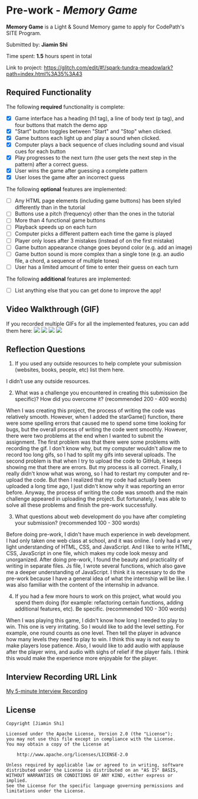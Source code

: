 # Pre-work - *Memory Game*

**Memory Game** is a Light & Sound Memory game to apply for CodePath's SITE Program. 

Submitted by: **Jiamin Shi**

Time spent: **1.5** hours spent in total

Link to project: https://glitch.com/edit/#!/spark-tundra-meadowlark?path=index.html%3A35%3A43


## Required Functionality

The following **required** functionality is complete:

* [x] Game interface has a heading (h1 tag), a line of body text (p tag), and four buttons that match the demo app
* [x] "Start" button toggles between "Start" and "Stop" when clicked. 
* [x] Game buttons each light up and play a sound when clicked. 
* [x] Computer plays a back sequence of clues including sound and visual cues for each button
* [x] Play progresses to the next turn (the user gets the next step in the pattern) after a correct guess. 
* [x] User wins the game after guessing a complete pattern
* [x] User loses the game after an incorrect guess

The following **optional** features are implemented:

* [ ] Any HTML page elements (including game buttons) has been styled differently than in the tutorial
* [ ] Buttons use a pitch (frequency) other than the ones in the tutorial
* [ ] More than 4 functional game buttons
* [ ] Playback speeds up on each turn
* [ ] Computer picks a different pattern each time the game is played
* [ ] Player only loses after 3 mistakes (instead of on the first mistake)
* [ ] Game button appearance change goes beyond color (e.g. add an image)
* [ ] Game button sound is more complex than a single tone (e.g. an audio file, a chord, a sequence of multiple tones)
* [ ] User has a limited amount of time to enter their guess on each turn

The following **additional** features are implemented:

- [ ] List anything else that you can get done to improve the app!

## Video Walkthrough (GIF)


If you recorded multiple GIFs for all the implemented features, you can add them here:
![](http://g.recordit.co/dGgyYLwqkD.gif)
![](http://g.recordit.co/x7N2rEfyvm.gif)
![](gif3-link-here)
![](gif4-link-here)

## Reflection Questions
1. If you used any outside resources to help complete your submission (websites, books, people, etc) list them here. 

I didn’t use any outside resources.

2. What was a challenge you encountered in creating this submission (be specific)? How did you overcome it? (recommended 200 - 400 words) 

When I was creating this project, the process of writing the code was relatively smooth. However, when I added the starGame() function, there were some spelling errors that caused me to spend some time looking for bugs, but the overall process of writing the code went smoothly. However, there were two problems at the end when I wanted to submit the assignment. The first problem was that there were some problems with recording the gif. I don't know why, but my computer wouldn't allow me to record too long gifs, so I had to split my gifs into several uploads. The second problem is that when I try to upload the code to GitHub, it keeps showing me that there are errors. But my process is all correct. Finally, I really didn't know what was wrong, so I had to restart my computer and re-upload the code. But then I realized that my code had actually been uploaded a long time ago, I just didn't know why it was reporting an error before. Anyway, the process of writing the code was smooth and the main challenge appeared in uploading the project. But fortunately, I was able to solve all these problems and finish the pre-work successfully.

3. What questions about web development do you have after completing your submission? (recommended 100 - 300 words) 

Before doing pre-work, I didn't have much experience in web development. I had only taken one web class at school, and it was online. I only had a very light understanding of HTML, CSS, and JavaScript. And I like to write HTML, CSS, JavaScript in one file, which makes my code look messy and unorganized. After doing pre-work, I found the beauty and practicality of writing in separate files. Js file, I wrote several functions, which also gave me a deeper understanding of JavaScript. I think it is necessary to do the pre-work because I have a general idea of what the internship will be like. I was also familiar with the content of the internship in advance.

4. If you had a few more hours to work on this project, what would you spend them doing (for example: refactoring certain functions, adding additional features, etc). Be specific. (recommended 100 - 300 words) 

When I was playing this game, I didn't know how long I needed to play to win. This one is very irritating. So I would like to add the level setting. For example, one round counts as one level. Then tell the player in advance how many levels they need to play to win. I think this way is not easy to make players lose patience. Also, I would like to add audio with applause after the player wins, and audio with sighs of relief if the player fails. I think this would make the experience more enjoyable for the player.


## Interview Recording URL Link

[My 5-minute Interview Recording](https://youtu.be/lv5QofgrSak)



## License

    Copyright [Jiamin Shi]

    Licensed under the Apache License, Version 2.0 (the "License");
    you may not use this file except in compliance with the License.
    You may obtain a copy of the License at

        http://www.apache.org/licenses/LICENSE-2.0

    Unless required by applicable law or agreed to in writing, software
    distributed under the License is distributed on an "AS IS" BASIS,
    WITHOUT WARRANTIES OR CONDITIONS OF ANY KIND, either express or implied.
    See the License for the specific language governing permissions and
    limitations under the License.





